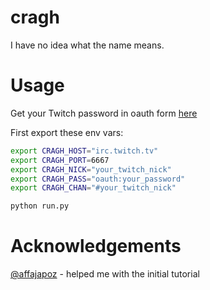 # cragh

I have no idea what the name means.


# Usage

Get your Twitch password in oauth form [here](twitchapps.com/tmi)

First export these env vars:

```bash
export CRAGH_HOST="irc.twitch.tv"
export CRAGH_PORT=6667
export CRAGH_NICK="your_twitch_nick"
export CRAGH_PASS="oauth:your_password"
export CRAGH_CHAN="#your_twitch_nick"
```

```bash
python run.py
```


# Acknowledgements
[@affajapoz](https://github.com/affajapoz) - helped me with the initial tutorial
